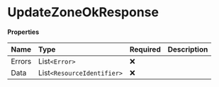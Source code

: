 # UpdateZoneOkResponse

**Properties**

| Name   | Type                       | Required | Description |
| :----- | :------------------------- | :------- | :---------- |
| Errors | List`<Error>`              | ❌       |             |
| Data   | List`<ResourceIdentifier>` | ❌       |             |

<!-- This file was generated by liblab | https://liblab.com/ -->
